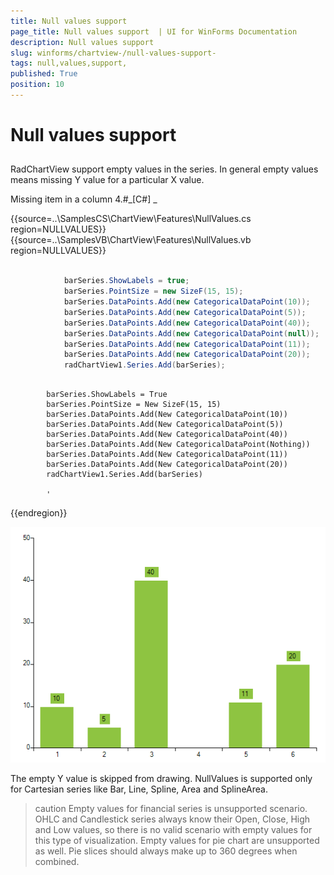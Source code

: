 ```yaml
---
title: Null values support 
page_title: Null values support  | UI for WinForms Documentation
description: Null values support 
slug: winforms/chartview-/null-values-support-
tags: null,values,support,
published: True
position: 10
---
```


# Null values support 



## 

RadChartView support empty values in the series.
          In general empty values means missing Y value for a particular X value.        
        

Missing item in a column 4.#_[C#] _

	



{{source=..\SamplesCS\ChartView\Features\NullValues.cs region=NULLVALUES}} 
{{source=..\SamplesVB\ChartView\Features\NullValues.vb region=NULLVALUES}} 

````C#
            
            barSeries.ShowLabels = true;
            barSeries.PointSize = new SizeF(15, 15);
            barSeries.DataPoints.Add(new CategoricalDataPoint(10));
            barSeries.DataPoints.Add(new CategoricalDataPoint(5));
            barSeries.DataPoints.Add(new CategoricalDataPoint(40));
            barSeries.DataPoints.Add(new CategoricalDataPoint(null));
            barSeries.DataPoints.Add(new CategoricalDataPoint(11));
            barSeries.DataPoints.Add(new CategoricalDataPoint(20));
            radChartView1.Series.Add(barSeries);
````
````VB.NET

        barSeries.ShowLabels = True
        barSeries.PointSize = New SizeF(15, 15)
        barSeries.DataPoints.Add(New CategoricalDataPoint(10))
        barSeries.DataPoints.Add(New CategoricalDataPoint(5))
        barSeries.DataPoints.Add(New CategoricalDataPoint(40))
        barSeries.DataPoints.Add(New CategoricalDataPoint(Nothing))
        barSeries.DataPoints.Add(New CategoricalDataPoint(11))
        barSeries.DataPoints.Add(New CategoricalDataPoint(20))
        radChartView1.Series.Add(barSeries)

        '
````

{{endregion}} 


![chartview-null-values-support 001](images/chartview-null-values-support001.png)

The empty Y value is skipped from drawing.
          NullValues is supported only for Cartesian series like Bar, Line, Spline, Area and SplineArea.
        

>caution Empty values for financial series is unsupported scenario. OHLC and Candlestick series always know their Open, Close, High and Low values, so 
            there is no valid scenario with empty values for this type of visualization.
>Empty values for pie chart are unsupported as well. Pie slices should always make up to 360 degrees when combined.
>

